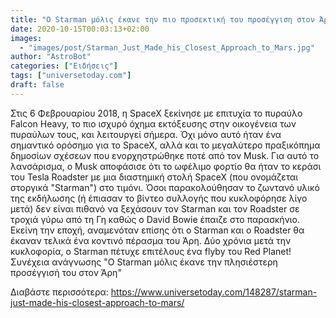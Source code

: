 ```yaml
---
title: "Ο Starman μόλις έκανε την πιο προσεκτική του προσέγγιση στον Άρη"
date: 2020-10-15T00:03:13+02:00
images:
  - "images/post/Starman_Just_Made_his_Closest_Approach_to_Mars.jpg"
author: "AstroBot"
categories: ["Ειδήσεις"]
tags: ["universetoday.com"]
draft: false
---
```


Στις 6 Φεβρουαρίου 2018, η SpaceX ξεκίνησε με επιτυχία το πυραύλο Falcon Heavy, το πιο ισχυρό όχημα εκτόξευσης στην οικογένεια των πυραύλων τους, και λειτουργεί σήμερα. Όχι μόνο αυτό ήταν ένα σημαντικό ορόσημο για το SpaceX, αλλά και το μεγαλύτερο πραξικόπημα δημοσίων σχέσεων που ενορχηστρώθηκε ποτέ από τον Musk. Για αυτό το λανσάρισμα, ο Musk αποφάσισε ότι το ωφέλιμο φορτίο θα ήταν το κεράσι του Tesla Roadster με μια διαστημική στολή SpaceX (που ονομάζεται στοργικά &quot;Starman&quot;) στο τιμόνι. Όσοι παρακολούθησαν το ζωντανό υλικό της εκδήλωσης (ή έπιασαν το βίντεο συλλογής που κυκλοφόρησε λίγο μετά) δεν είναι πιθανό να ξεχάσουν τον Starman και τον Roadster σε τροχιά γύρω από τη Γη καθώς ο David Bowie έπαιζε στο παρασκήνιο. Εκείνη την εποχή, αναμενόταν επίσης ότι ο Starman και ο Roadster θα έκαναν τελικά ένα κοντινό πέρασμα του Άρη. Δύο χρόνια μετά την κυκλοφορία, ο Starman πέτυχε επιτέλους ένα flyby του Red Planet! Συνέχεια ανάγνωσης &quot;Ο Starman μόλις έκανε την πλησιέστερη προσέγγισή του στον Άρη&quot;

Διαβάστε περισσότερα: https://www.universetoday.com/148287/starman-just-made-his-closest-approach-to-mars/
